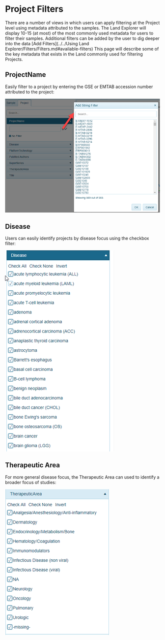 # Project Filters

There are a number of views in which users can apply filtering at the Project level using metadata attributed to the samples. The Land Explorer will display 10-15 (at most) of the most commonly used metadata for users to filter their samples. Additional filters can be added by the user to dig deeper into the data [Add Filters](../../Using Land Explorer/Filters/Filters.md#available-filters) This page will describe some of the key metadata that exists in the Land commonly used for filtering Projects.

## ProjectName

Easily filter to a project by entering the GSE or EMTAB accession number attributed to the project:

![ProjName_png](../../images/project_name.png)

## Disease

Users can easily identify projects by disease focus using the checkbox filter:

![ProjDisease_png](../../images/proj_disease.png)

## Therapeutic Area

For more general disease focus, the Therapeutic Area can used to identify a broader focus of studies:

![ProjTher_png](../../images/proj_therapeutic.png)
